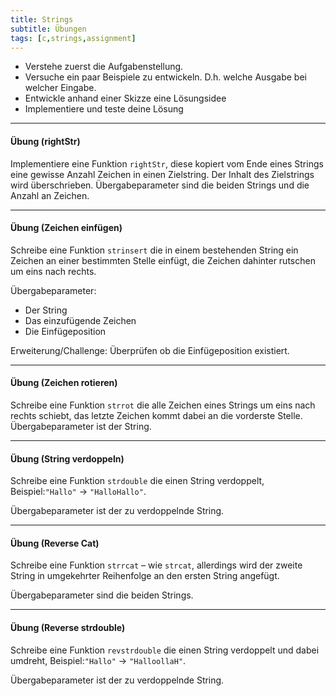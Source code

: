 ```yaml
---
title: Strings
subtitle: Übungen
tags: [c,strings,assignment]
---
```



- Verstehe zuerst die Aufgabenstellung. 
- Versuche ein paar Beispiele zu entwickeln. D.h. welche Ausgabe bei welcher Eingabe.
- Entwickle anhand einer Skizze eine Lösungsidee
- Implementiere und teste deine Lösung



---

#### **Übung (rightStr)**

Implementiere eine Funktion `rightStr`, diese kopiert vom Ende eines Strings eine gewisse Anzahl Zeichen in einen Zielstring. Der Inhalt des Zielstrings wird überschrieben. Übergabeparameter sind die beiden Strings und die Anzahl an Zeichen.



---

#### **Übung (Zeichen einfügen)**

Schreibe eine Funktion `strinsert` die in einem bestehenden String ein Zeichen an einer bestimmten Stelle einfügt, die Zeichen dahinter rutschen um eins nach rechts.

Übergabeparameter:

- Der String
- Das einzufügende Zeichen
- Die Einfügeposition

Erweiterung/Challenge: Überprüfen ob die Einfügeposition existiert. 



---

#### **Übung (Zeichen rotieren)**

Schreibe eine Funktion `strrot` die alle Zeichen eines Strings um eins nach rechts schiebt, das letzte Zeichen kommt dabei an die vorderste Stelle. Übergabeparameter ist der String.



---

#### **Übung (String verdoppeln)**

Schreibe eine Funktion `strdouble` die einen String verdoppelt, 
Beispiel:`"Hallo"` $\longrightarrow$ `"HalloHallo"`.

Übergabeparameter ist der zu verdoppelnde String.



---

#### **Übung (Reverse Cat)**

Schreibe eine Funktion `strrcat` – wie `strcat`, allerdings wird der zweite String in umgekehrter Reihenfolge an den ersten String angefügt.

Übergabeparameter sind die beiden Strings.



---

#### **Übung (Reverse strdouble)**

Schreibe eine Funktion `revstrdouble` die einen String verdoppelt und dabei umdreht, 
Beispiel:`"Hallo"` $\longrightarrow$ `"HalloollaH"`.

Übergabeparameter ist der zu verdoppelnde String.
